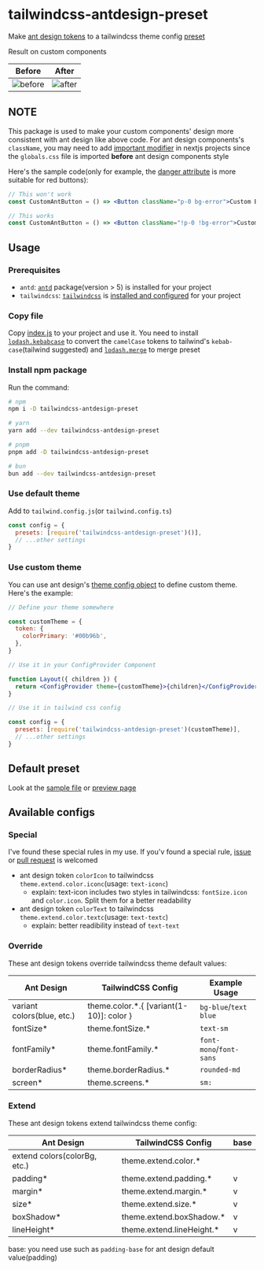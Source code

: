 # tailwindcss-antdesign-preset

Make [ant design tokens](https://ant.design/docs/react/customize-theme#seedtoken) to a tailwindcss theme config [preset](https://tailwindcss.com/docs/presets)

Result on custom components

| Before                                                                                         | After                                                                                        |
| ---------------------------------------------------------------------------------------------- | -------------------------------------------------------------------------------------------- |
| ![before](https://cdn.jsdelivr.net/gh/rexcape/tailwindcss-antdesign-preset/.github/before.png) | ![after](https://cdn.jsdelivr.net/gh/rexcape/tailwindcss-antdesign-preset/.github/after.png) |

## NOTE

This package is used to make your custom components' design more consistent with ant design like above code. For ant design components's `className`, you may need to add [important modifier](https://tailwindcss.com/docs/configuration#important-modifier) in nextjs projects since the `globals.css` file is imported **before** ant design components style

Here's the sample code(only for example, the [danger attribute](https://ant.design/components/button#components-button-demo-danger) is more suitable for red buttons):

```jsx
// This won't work
const CustomAntButton = () => <Button className="p-0 bg-error">Custom Button</Button>

// This works
const CustomAntButton = () => <Button className="!p-0 !bg-error">Custom Button</Button>
```

## Usage

### Prerequisites

- `antd`: [`antd`](https://www.npmjs.com/package/antd) package(version > 5) is installed for your project
- `tailwindcss`: [`tailwindcss`](https://www.npmjs.com/package/tailwindcss) is [installed and configured](https://tailwindcss.com/docs/installation) for your project

### Copy file

Copy [index.js](./src/index.js) to your project and use it. You need to install [`lodash.kebabcase`](https://www.npmjs.com/package/lodash.merge) to convert the `camelCase` tokens to tailwind's `kebab-case`(tailwind suggested) and [`lodash.merge`](https://www.npmjs.com/package/lodash.merge) to merge preset

### Install npm package

Run the command:

```sh
# npm
npm i -D tailwindcss-antdesign-preset

# yarn
yarn add --dev tailwindcss-antdesign-preset

# pnpm
pnpm add -D tailwindcss-antdesign-preset

# bun
bun add --dev tailwindcss-antdesign-preset
```

### Use default theme

Add to `tailwind.config.js`(or `tailwind.config.ts`)

```js
const config = {
  presets: [require('tailwindcss-antdesign-preset')()],
  // ...other settings
}
```

### Use custom theme

You can use ant design's [theme config object](https://ant.design/docs/react/customize-theme#theme) to define custom theme. Here's the example:

```jsx
// Define your theme somewhere

const customTheme = {
  token: {
    colorPrimary: '#00b96b',
  },
}

// Use it in your ConfigProvider Component

function Layout({ children }) {
  return <ConfigProvider theme={customTheme}>{children}</ConfigProvider>
}

// Use it in tailwind css config

const config = {
  presets: [require('tailwindcss-antdesign-preset')(customTheme)],
  // ...other settings
}
```

## Default preset

Look at the [sample file](./src/sample.js) or [preview page](https://rexcape.github.io/tailwindcss-antdesign-preset/)

## Available configs

### Special

I've found these special rules in my use. If you'v found a special rule, [issue](https://github.com/rexcape/tailwindcss-antdesign-preset/issues/new) or [pull request](https://github.com/rexcape/tailwindcss-antdesign-preset/compare) is welcomed

- ant design token `colorIcon` to tailwindcss `theme.extend.color.iconc`(usage: `text-iconc`)
  - explain: text-icon includes two styles in tailwindcss: `fontSize.icon` and `color.icon`. Split them for a better readability
- ant design token `colorText` to tailwindcss `theme.extend.color.textc`(usage: `text-textc`)
  - explain: better readibility instead of `text-text`

### Override

These ant design tokens override tailwindcss theme default values:

| Ant Design                 | TailwindCSS Config                        | Example Usage           |
| -------------------------- | ----------------------------------------- | ----------------------- |
| variant colors(blue, etc.) | theme.color.\*.{ [variant(1-10)]: color } | `bg-blue`/`text blue`   |
| fontSize\*                 | theme.fontSize.\*                         | `text-sm`               |
| fontFamily\*               | theme.fontFamily.\*                       | `font-mono`/`font-sans` |
| borderRadius\*             | theme.borderRadius.\*                     | `rounded-md`            |
| screen\*                   | theme.screens.\*                          | `sm:`                   |

### Extend

These ant design tokens extend tailwindcss theme config:

| Ant Design                   | TailwindCSS Config         | base |
| ---------------------------- | -------------------------- | ---- |
| extend colors(colorBg, etc.) | theme.extend.color.\*      |      |
| padding\*                    | theme.extend.padding.\*    | v    |
| margin\*                     | theme.extend.margin.\*     | v    |
| size\*                       | theme.extend.size.\*       | v    |
| boxShadow\*                  | theme.extend.boxShadow.\*  | v    |
| lineHeight\*                 | theme.extend.lineHeight.\* | v    |

base: you need use such as `padding-base` for ant design default value(padding)
